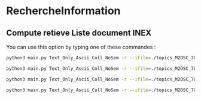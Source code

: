# RechercheInformation

## Compute retieve Liste document INEX

You can use this option by typing one of these commandes : 

```bash
python3 main.py Text_Only_Ascii_Coll_NoSem -r --ifile=./topics_M2DSC_7Q.txt --dfile=./runs/ -s -w
```

```bash
python3 main.py Text_Only_Ascii_Coll_NoSem -r --ifile=./topics_M2DSC_7Q.txt --dfile=./runs/ -s
```

```bash
python3 main.py Text_Only_Ascii_Coll_NoSem -r --ifile=./topics_M2DSC_7Q.txt --dfile=./runs/ -w
```

```bash
python3 main.py Text_Only_Ascii_Coll_NoSem -r --ifile=./topics_M2DSC_7Q.txt --dfile=./runs/
```